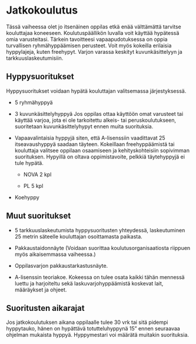 # Jatkokoulutus

Tässä vaiheessa olet jo itsenäinen oppilas etkä enää välttämättä
tarvitse kouluttajaa koneeseen. Koulutuspäällikön luvalla voit käyttää
hypätessä omia varusteitasi. Tärkein tavoitteesi vapaapudotuksessa on
oppia turvallisen ryhmähyppäämisen perusteet. Voit myös kokeilla
erilaisia hyppylajeja, kuten freehypyt. Varjon varassa keskityt
kuvunkäsittelyyn ja tarkkuuslaskeutumisiin.

 ## Hyppysuoritukset  


Hyppysuoritukset voidaan hypätä kouluttajan valitsemassa järjestyksessä.

-   5 ryhmähyppyä

-   3 kuvunkäsittelyhyppyä
    Jos oppilas ottaa käyttöön omat varusteet tai käyttää varjoa, jota ei
    ole tarkoitettu alkeis- tai peruskoulutukseen, suoritetaan
    kuvunkäsittelyhypyt ennen muita suorituksia.

-   Vapaavalintaisia hyppyjä siten, että A-lisenssiin vaadittavat 25
    itseavaushyppyä saadaan täyteen. Kokeillaan freehyppäämistä
    tai kouluttaja valitsee oppilaan osaamiseen ja kehityskohteisiin sopivimman 
    suorituksen. Hypyillä on oltava oppimistavoite, pelkkiä täytehyppyjä ei tule hypätä.

    -   NOVA 2 kpl

    -   PL 5 kpl

-   Koehyppy 

 ## Muut suoritukset  


-   5 tarkkuuslaskeutumista hyppysuoritusten yhteydessä, laskeutuminen
    25 metrin säteelle kouluttajan osoittamasta paikasta.

-   Pakkaustaidonnäyte (Voidaan suorittaa koulutusorganisaatiosta
    riippuen myös aikaisemmassa vaiheessa.)

-   Oppilasvarjon pakkaustarkastusnäyte.

-   A-lisenssin teoriakoe. Kokeessa on tulee osata kaikki tähän mennessä
    luettu ja harjoiteltu sekä laskuvarjohyppäämistä koskevat lait,
    määräykset ja ohjeet.

## Suoritusten aikarajat  


Jos jatkokoulutuksen aikana oppilaalle tulee 30 vrk tai sitä pidempi
hyppytauko, hänen on hypättävä totutteluhyppynä 15” ennen seuraavaa
ohjelman mukaista hyppyä. Hyppymestari voi määrätä muitakin suorituksia.
